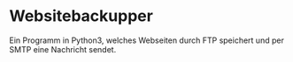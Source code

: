# Websitebackupper
Ein Programm in Python3, welches Webseiten durch FTP speichert und per SMTP eine Nachricht sendet.
